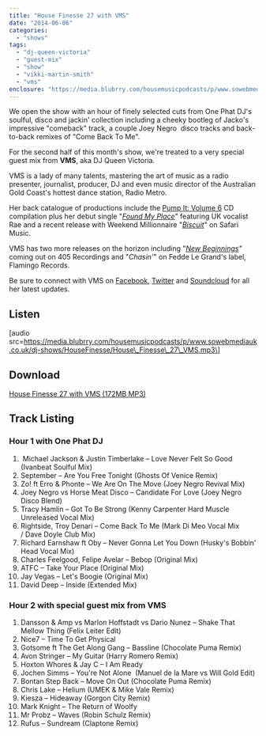 ```yaml
---
title: "House Finesse 27 with VMS"
date: "2014-06-06"
categories: 
  - "shows"
tags: 
  - "dj-queen-victoria"
  - "guest-mix"
  - "show"
  - "vikki-martin-smith"
  - "vms"
enclosure: "https://media.blubrry.com/housemusicpodcasts/p/www.sowebmediauk.co.uk/dj-shows/HouseFinesse/House_Finesse_27_VMS.mp3 0 audio/mpeg "
---
```


We open the show with an hour of finely selected cuts from One Phat DJ's soulful, disco and jackin' collection including a cheeky bootleg of Jacko's impressive "comeback" track, a couple Joey Negro  disco tracks and back-to-back remixes of "Come Back To Me".

For the second half of this month's show, we're treated to a very special guest mix from **VMS**, aka DJ Queen Victoria.

VMS is a lady of many talents, mastering the art of music as a radio presenter, journalist, producer, DJ and even music director of the Australian Gold Coast's hottest dance station, Radio Metro.

Her back catalogue of productions include the [Pump It: Volume 6](https://itunes.apple.com/gb/album/pump-it-vol.-6-worldwide-edition/id566511856) CD compilation plus her debut single "[_Found My Place_](https://www.beatport.com/release/found-my-place/984408)" featuring UK vocalist Rae and a recent release with Weekend Millionnaire "[_Biscuit_](https://www.beatport.com/release/biscuit/1204247)" on Safari Music.

VMS has two more releases on the horizon including "_[New Beginnings](https://soundcloud.com/vmsqueenvictoria/remix-comp-new-beginnings-1)"_ coming out on 405 Recordings and "_Chasin'_" on Fedde Le Grand's label, Flamingo Records.

Be sure to connect with VMS on [Facebook](https://www.facebook.com/DJQueenVictoria), [Twitter](https://twitter.com/VikiMartinSmith) and [Soundcloud](https://soundcloud.com/vmsqueenvictoria) for all her latest updates.

## Listen

\[audio src=https://media.blubrry.com/housemusicpodcasts/p/www.sowebmediauk.co.uk/dj-shows/HouseFinesse/House\_Finesse\_27\_VMS.mp3\]

## Download

[House Finesse 27 with VMS (172MB MP3)](https://media.blubrry.com/housemusicpodcasts/p/www.sowebmediauk.co.uk/dj-shows/HouseFinesse/House_Finesse_27_VMS.mp3)

## Track Listing

### Hour 1 with One Phat DJ

1.  Michael Jackson & Justin Timberlake – Love Never Felt So Good (Ivanbeat Soulful Mix)
2. September – Are You Free Tonight (Ghosts Of Venice Remix)
3. Zo! ft Erro & Phonte – We Are On The Move (Joey Negro Revival Mix)
4. Joey Negro vs Horse Meat Disco – Candidate For Love (Joey Negro Disco Blend)
5. Tracy Hamlin – Got To Be Strong (Kenny Carpenter Hard Muscle Unreleased Vocal Mix)
6. Rightside, Troy Denari – Come Back To Me (Mark Di Meo Vocal Mix / Dave Doyle Club Mix)
7. Richard Earnshaw ft Oby – Never Gonna Let You Down (Husky's Bobbin' Head Vocal Mix)
8. Charles Feelgood, Felipe Avelar – Bebop (Original Mix)
9. ATFC – Take Your Place (Original Mix)
10. Jay Vegas – Let's Boogie (Original Mix)
11. David Deep – Inside (Extended Mix)

### Hour 2 with special guest mix from VMS

1. Dansson & Amp vs Marlon Hoffstadt vs Dario Nunez – Shake That Mellow Thing (Felix Leiter Edit)
2. Nice7 – Time To Get Physical
3. Gotsome ft The Get Along Gang – Bassline (Chocolate Puma Remix)
4. Avon Stringer – My Guitar (Harry Romero Remix)
5. Hoxton Whores & Jay C – I Am Ready
6. Jochen Simms – You're Not Alone  (Manuel de la Mare vs Will Gold Edit)
7. Bontan Step Back – Move On Out (Chocolate Puma Remix)
8. Chris Lake – Helium (UMEK & Mike Vale Remix)
9. Kiesza – Hideaway (Gorgon City Remix)
10. Mark Knight – The Return of Woolfy
11. Mr Probz – Waves (Robin Schulz Remix)
12. Rufus – Sundream (Claptone Remix)
